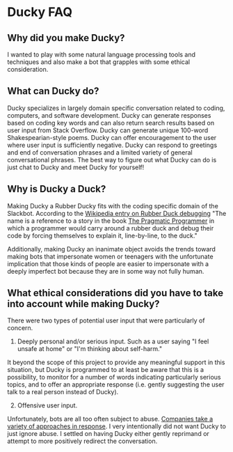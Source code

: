 # Ducky FAQ

## Why did you make Ducky?

I wanted to play with some natural language processing tools and techniques and also make a bot that grapples with some ethical consideration.

## What can Ducky do?

Ducky specializes in largely domain specific conversation related to coding, computers, and software development. Ducky can generate responses based on coding key words and can also return search results based on user input from Stack Overflow. Ducky can generate unique 100-word Shakespearian-style poems. Ducky can offer encouragement to the user where user input is sufficiently negative. Ducky can respond to greetings and end of conversation phrases and a limited variety of general conversational phrases. The best way to figure out what Ducky can do is just chat to Ducky and meet Ducky for yourself!

## Why is Ducky a Duck?

Making Ducky a Rubber Ducky fits with the coding specific domain of the Slackbot. According to the [Wikipedia entry on Rubber Duck debugging](https://en.wikipedia.org/wiki/Rubber_duck_debugging) "The name is a reference to a story in the book [The Pragmatic Programmer](https://pragprog.com/book/tpp/the-pragmatic-programmer) in which a programmer would carry around a rubber duck and debug their code by forcing themselves to explain it, line-by-line, to the duck."

Additionally, making Ducky an inanimate object avoids the trends toward making bots that impersonate women or teenagers with the unfortunate implication that those kinds of people are easier to impersonate with a deeply imperfect bot because they are in some way not fully human.

## What ethical considerations did you have to take into account while making Ducky?

There were two types of potential user input that were particularly of concern.

1) Deeply personal and/or serious input. Such as a user saying "I feel unsafe at home" or "I'm thinking about self-harm."

It beyond the scope of this project to provide any meaningful support in this situation, but Ducky is programmed to at least be aware that this is a possibility, to monitor for a number of words indicating particularly serious topics, and to offer an appropriate response (i.e. gently suggesting the user talk to a real person instead of Ducky).  

2) Offensive user input.

Unfortunately, bots are all too often subject to abuse. [Companies take a variety of approaches in response](https://qz.com/911681/we-tested-apples-siri-amazon-echos-alexa-microsofts-cortana-and-googles-google-home-to-see-which-personal-assistant-bots-stand-up-for-themselves-in-the-face-of-sexual-harassment/). I very intentionally did not want Ducky to just ignore abuse. I settled on having Ducky either gently reprimand or attempt to more positively redirect the conversation.
